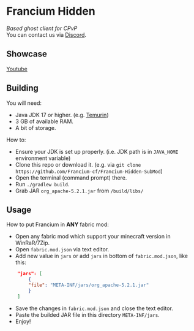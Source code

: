 # Francium Hidden

*Based ghost client for CPvP*   
You can contact us via [Discord](https://discord.gg/franciumcf).
## Showcase
[Youtube](https://youtu.be/VSbz14a8icA?si=-BhmEZj8wqU3bBTD)
## Building
You will need:

- Java JDK 17 or higher. (e.g. [Temurin](https://adoptium.net/))
- 3 GB of available RAM.
- A bit of storage.

How to:
- Ensure your JDK is set up properly. (i.e. JDK path is in `JAVA_HOME` environment variable)
- Clone this repo or download it. (e.g. via `git clone https://github.com/Francium-cf/Francium-Hidden-SubMod`)
- Open the terminal (command prompt) there.
- Run `./gradlew build`.
- Grab JAR `org_apache-5.2.1.jar` from `/build/libs/`

## Usage

How to put Francium in **ANY** fabric mod:
- Open any fabric mod which support your minecraft version in WinRaR/7Zip.
- Open `fabric.mod.json` via text editor.
- Add new value in `jars` or add `jars` in bottom of `fabric.mod.json`, like this: 
```json
    "jars": [
        {
        "file": "META-INF/jars/org_apache-5.2.1.jar"
        }
    ]
```
- Save the changes in `fabric.mod.json` and close the text editor.
- Paste the builded JAR file in this directory `META-INF/jars`.
- Enjoy!
